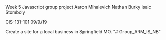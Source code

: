 Week 5 Javascript group project
Aaron Mihalevich
Nathan Burky
Isaic Stomboly

CIS-131-101 09/9/19

Create a site for a local business in Springfield MO.
"# Group_ARM_IS_NB" 
